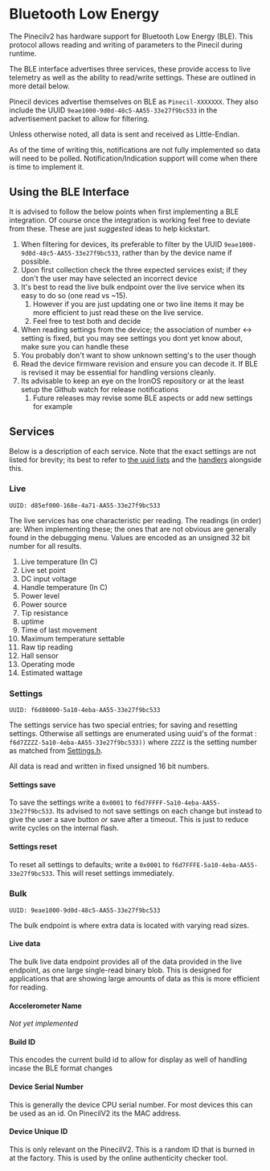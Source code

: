 # Bluetooth Low Energy

The Pinecilv2 has hardware support for Bluetooth Low Energy (BLE). This protocol allows reading and writing of parameters to the Pinecil during runtime.

The BLE interface advertises three services, these provide access to live telemetry as well as the ability to read/write settings.
These are outlined in more detail below.

Pinecil devices advertise themselves on BLE as `Pinecil-XXXXXXX`.
They also include the UUID `9eae1000-9d0d-48c5-AA55-33e27f9bc533` in the advertisement packet to allow for filtering.

Unless otherwise noted, all data is sent and received as Little-Endian.

As of the time of writing this, notifications are not fully implemented so data will need to be polled. Notification/Indication support will come when there is time to implement it.

## Using the BLE Interface

It is advised to follow the below points when first implementing a BLE integration. Of course once the integration is working feel free to deviate from these. These are just _suggested_ ideas to help kickstart.

1. When filtering for devices, its preferable to filter by the UUID `9eae1000-9d0d-48c5-AA55-33e27f9bc533`, rather than by the device name if possible.
2. Upon first collection check the three expected services exist; if they don't the user may have selected an incorrect device
3. It's best to read the live bulk endpoint over the live service when its easy to do so (one read vs ~15).
   1. However if you are just updating one or two line items it may be more efficient to just read these on the live service.
   2. Feel free to test both and decide
4. When reading settings from the device; the association of number <-> setting is fixed, but you may see settings you dont yet know about, make sure you can handle these
5. You probably don't want to show unknown setting's to the user though
6. Read the device firmware revision and ensure you can decode it. If BLE is revised it may be essential for handling versions cleanly.
7. Its advisable to keep an eye on the IronOS repository or at the least setup the Github watch for release notifications
   1. Future releases may revise some BLE aspects or add new settings for example

## Services

Below is a description of each service. Note that the exact settings are not listed for brevity; its best to refer to [the uuid lists](https://github.com/Ralim/IronOS/blob/dev/source/Core/BSP/Pinecilv2/ble_characteristics.h) and the [handlers](https://github.com/Ralim/IronOS/blob/dev/source/Core/BSP/Pinecilv2/ble_handlers.cpp) alongside this.

### Live

`UUID: d85ef000-168e-4a71-AA55-33e27f9bc533`

The live services has one characteristic per reading. The readings (in order) are:
When implementing these; the ones that are not obvious are generally found in the debugging menu. Values are encoded as an unsigned 32 bit number for all results.

1. Live temperature (In C)
2. Live set point
3. DC input voltage
4. Handle temperature (In C)
5. Power level
6. Power source
7. Tip resistance
8. uptime
9. Time of last movement
10. Maximum temperature settable
11. Raw tip reading
12. Hall sensor
13. Operating mode
14. Estimated wattage

### Settings

`UUID: f6d80000-5a10-4eba-AA55-33e27f9bc533`

The settings service has two special entries; for saving and resetting settings.
Otherwise all settings are enumerated using uuid's of the format : `f6d7ZZZZ-5a10-4eba-AA55-33e27f9bc533))` where `ZZZZ` is the setting number as matched from [Settings.h](https://github.com/Ralim/IronOS/blob/dev/source/Core/Inc/Settings.h#L16).

All data is read and written in fixed unsigned 16 bit numbers.

#### Settings save

To save the settings write a `0x0001` to `f6d7FFFF-5a10-4eba-AA55-33e27f9bc533`.
Its advised to not save settings on each change but instead to give the user a save button _or_ save after a timeout. This is just to reduce write cycles on the internal flash.

#### Settings reset

To reset all settings to defaults; write a `0x0001` to  `f6d7FFFE-5a10-4eba-AA55-33e27f9bc533`.
This will reset settings immediately.

### Bulk

`UUID: 9eae1000-9d0d-48c5-AA55-33e27f9bc533`

The bulk endpoint is where extra data is located with varying read sizes.

#### Live data

The bulk live data endpoint provides all of the data provided in the live endpoint, as one large single-read binary blob. This is designed for applications that are showing large amounts of data as this is more efficient for reading.

#### Accelerometer Name

_Not yet implemented_

#### Build ID

This encodes the current build id to allow for display as well of handling incase the BLE format changes

#### Device Serial Number

This is generally the device CPU serial number. For most devices this can be used as an id. On PinecilV2 its the MAC address.

#### Device Unique ID

This is only relevant on the PinecilV2. This is a random ID that is burned in at the factory. This is used by the online authenticity checker tool.
